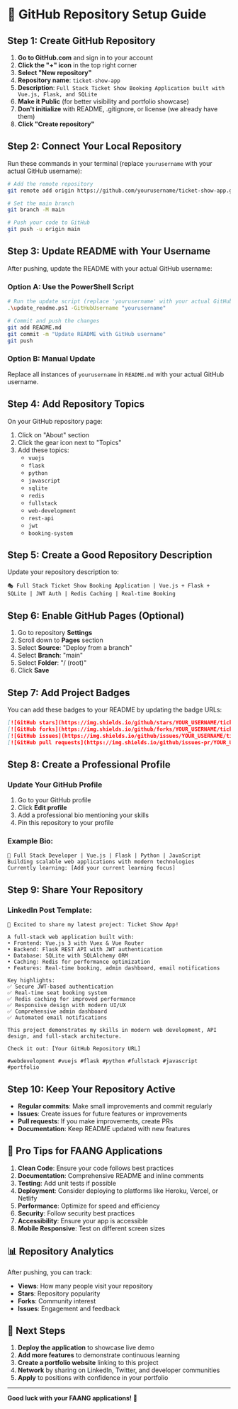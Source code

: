 # 🚀 GitHub Repository Setup Guide

## Step 1: Create GitHub Repository

1. **Go to GitHub.com** and sign in to your account
2. **Click the "+" icon** in the top right corner
3. **Select "New repository"**
4. **Repository name**: `ticket-show-app`
5. **Description**: `Full Stack Ticket Show Booking Application built with Vue.js, Flask, and SQLite`
6. **Make it Public** (for better visibility and portfolio showcase)
7. **Don't initialize** with README, .gitignore, or license (we already have them)
8. **Click "Create repository"**

## Step 2: Connect Your Local Repository

Run these commands in your terminal (replace `yourusername` with your actual GitHub username):

```bash
# Add the remote repository
git remote add origin https://github.com/yourusername/ticket-show-app.git

# Set the main branch
git branch -M main

# Push your code to GitHub
git push -u origin main
```

## Step 3: Update README with Your Username

After pushing, update the README with your actual GitHub username:

### Option A: Use the PowerShell Script
```bash
# Run the update script (replace 'yourusername' with your actual GitHub username)
.\update_readme.ps1 -GitHubUsername "yourusername"

# Commit and push the changes
git add README.md
git commit -m "Update README with GitHub username"
git push
```

### Option B: Manual Update
Replace all instances of `yourusername` in `README.md` with your actual GitHub username.

## Step 4: Add Repository Topics

On your GitHub repository page:
1. Click on "About" section
2. Click the gear icon next to "Topics"
3. Add these topics:
   - `vuejs`
   - `flask`
   - `python`
   - `javascript`
   - `sqlite`
   - `redis`
   - `fullstack`
   - `web-development`
   - `rest-api`
   - `jwt`
   - `booking-system`

## Step 5: Create a Good Repository Description

Update your repository description to:
```
🎭 Full Stack Ticket Show Booking Application | Vue.js + Flask + SQLite | JWT Auth | Redis Caching | Real-time Booking
```

## Step 6: Enable GitHub Pages (Optional)

1. Go to repository **Settings**
2. Scroll down to **Pages** section
3. Select **Source**: "Deploy from a branch"
4. Select **Branch**: "main"
5. Select **Folder**: "/ (root)"
6. Click **Save**

## Step 7: Add Project Badges

You can add these badges to your README by updating the badge URLs:

```markdown
[![GitHub stars](https://img.shields.io/github/stars/YOUR_USERNAME/ticket-show-app?style=social)](https://github.com/YOUR_USERNAME/ticket-show-app)
[![GitHub forks](https://img.shields.io/github/forks/YOUR_USERNAME/ticket-show-app?style=social)](https://github.com/YOUR_USERNAME/ticket-show-app)
[![GitHub issues](https://img.shields.io/github/issues/YOUR_USERNAME/ticket-show-app)](https://github.com/YOUR_USERNAME/ticket-show-app/issues)
[![GitHub pull requests](https://img.shields.io/github/issues-pr/YOUR_USERNAME/ticket-show-app)](https://github.com/YOUR_USERNAME/ticket-show-app/pulls)
```

## Step 8: Create a Professional Profile

### Update Your GitHub Profile
1. Go to your GitHub profile
2. Click **Edit profile**
3. Add a professional bio mentioning your skills
4. Pin this repository to your profile

### Example Bio:
```
🚀 Full Stack Developer | Vue.js | Flask | Python | JavaScript
Building scalable web applications with modern technologies
Currently learning: [Add your current learning focus]
```

## Step 9: Share Your Repository

### LinkedIn Post Template:
```
🎉 Excited to share my latest project: Ticket Show App!

A full-stack web application built with:
• Frontend: Vue.js 3 with Vuex & Vue Router
• Backend: Flask REST API with JWT authentication
• Database: SQLite with SQLAlchemy ORM
• Caching: Redis for performance optimization
• Features: Real-time booking, admin dashboard, email notifications

Key highlights:
✅ Secure JWT-based authentication
✅ Real-time seat booking system
✅ Redis caching for improved performance
✅ Responsive design with modern UI/UX
✅ Comprehensive admin dashboard
✅ Automated email notifications

This project demonstrates my skills in modern web development, API design, and full-stack architecture.

Check it out: [Your GitHub Repository URL]

#webdevelopment #vuejs #flask #python #fullstack #javascript #portfolio
```

## Step 10: Keep Your Repository Active

- **Regular commits**: Make small improvements and commit regularly
- **Issues**: Create issues for future features or improvements
- **Pull requests**: If you make improvements, create PRs
- **Documentation**: Keep README updated with new features

## 🎯 Pro Tips for FAANG Applications

1. **Clean Code**: Ensure your code follows best practices
2. **Documentation**: Comprehensive README and inline comments
3. **Testing**: Add unit tests if possible
4. **Deployment**: Consider deploying to platforms like Heroku, Vercel, or Netlify
5. **Performance**: Optimize for speed and efficiency
6. **Security**: Follow security best practices
7. **Accessibility**: Ensure your app is accessible
8. **Mobile Responsive**: Test on different screen sizes

## 📊 Repository Analytics

After pushing, you can track:
- **Views**: How many people visit your repository
- **Stars**: Repository popularity
- **Forks**: Community interest
- **Issues**: Engagement and feedback

## 🚀 Next Steps

1. **Deploy the application** to showcase live demo
2. **Add more features** to demonstrate continuous learning
3. **Create a portfolio website** linking to this project
4. **Network** by sharing on LinkedIn, Twitter, and developer communities
5. **Apply** to positions with confidence in your portfolio

---

**Good luck with your FAANG applications! 🚀** 